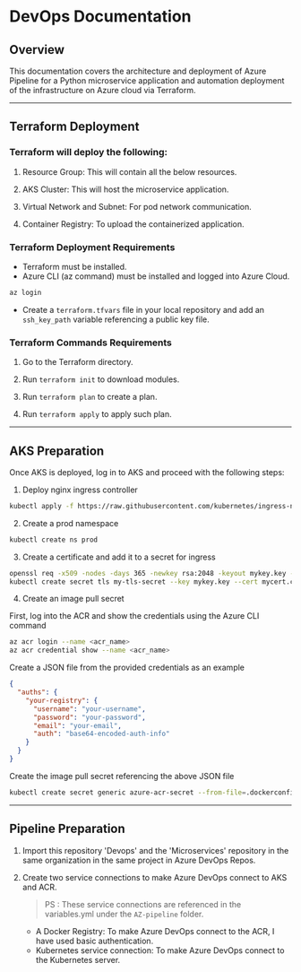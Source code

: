 # DevOps Documentation

## Overview

This documentation covers the architecture and deployment of Azure Pipeline for a Python microservice application and automation deployment of the infrastructure on Azure cloud via Terraform.

---

## Terraform Deployment

### Terraform will deploy the following:

1. Resource Group: This will contain all the below resources.

2. AKS Cluster: This will host the microservice application.

3. Virtual Network and Subnet: For pod network communication.

4. Container Registry: To upload the containerized application.


### Terraform Deployment Requirements

* Terraform must be installed.
* Azure CLI (az command) must be installed and logged into Azure Cloud.

```bash
az login
```
* Create a `terraform.tfvars` file in your local repository and add an `ssh_key_path` variable referencing a  public key file.

### Terraform Commands Requirements

1. Go to the Terraform directory.

2. Run `terraform init` to download modules.

3. Run `terraform plan` to create a plan.

4. Run `terraform apply` to apply such plan.

---

## AKS Preparation

Once AKS is deployed, log in to AKS and proceed with the following steps:

1. Deploy nginx ingress controller

```bash
kubectl apply -f https://raw.githubusercontent.com/kubernetes/ingress-nginx/controller-v1.12.0-beta.0/deploy/static/provider/cloud/deploy.yaml
```

2. Create a prod namespace

```bash
kubectl create ns prod
```

3. Create a certificate and add it to a secret for ingress

```bash
openssl req -x509 -nodes -days 365 -newkey rsa:2048 -keyout mykey.key -out mycert.crt -subj "/CN=micro.mostafa.com" -addext "subjectAltName = DNS:micro.mostafa.com,DNS:www.micro.mostafa.com"
kubectl create secret tls my-tls-secret --key mykey.key --cert mycert.crt -n prod
```

4. Create an image pull secret

First, log into the ACR and show the credentials using the Azure CLI command

```bash
az acr login --name <acr_name>
az acr credential show --name <acr_name>
```

Create a JSON file from the provided credentials as an example

```json
{
  "auths": {
    "your-registry": {
      "username": "your-username",
      "password": "your-password",
      "email": "your-email",
      "auth": "base64-encoded-auth-info"
    }
  }
}
```

Create the image pull secret referencing the above JSON file

```bash
kubectl create secret generic azure-acr-secret --from-file=.dockerconfigjson=.json --type=kubernetes.io/dockerconfigjson -n prod
```

----

## Pipeline Preparation

1. Import this repository 'Devops' and the 'Microservices' repository in the same organization in the same project in Azure DevOps Repos.

2. Create two service connections to make Azure DevOps connect to AKS and ACR.

   > PS : These service connections are referenced in the variables.yml under the `AZ-pipeline` folder.

   - A Docker Registry: To make Azure DevOps connect to the ACR, I have used basic authentication.
   - Kubernetes service connection: To make Azure DevOps connect to the Kubernetes server.